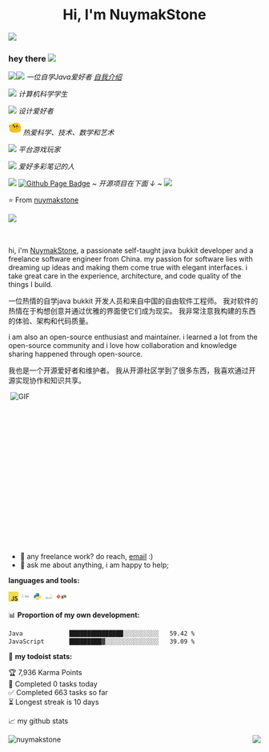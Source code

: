 <h1 align="center">Hi, I'm NuymakStone</h1><img src="https://user-images.githubusercontent.com/5679180/79618120-0daffb80-80be-11ea-819e-d2b0fa904d07.gif" width="27px">

### hey there <img src="https://media.giphy.com/media/hvRJCLFzcasrR4ia7z/giphy.gif" width="25px">

<img align="left" src="https://github.com/anathayna/anathayna/blob/master/assets/pusheencode.gif"/>

<p></a><img src="https://media.giphy.com/media/WUlplcMpOCEmTGBtBW/giphy.gif" width="30"><em> 一位自学Java爱好者 <a href="nuymakstone.github.io">自我介绍</em></p>
<p></a><img src="https://github.com/anathayna/anathayna/blob/master/assets/bmo.gif?raw=1" width="30vw"/> <em> 计算机科学学生</em></p>
<p></a><img src="https://github.com/anathayna/anathayna/blob/master/assets/enthusiast.gif?raw=1" width="35vw"/> <em>设计爱好者</em></p>
<p></a><img src="https://github.com/anathayna/anathayna/blob/master/assets/happy.gif?raw=1" width="25vw"/> <em> 热爱科学、技术、数学和艺术</em></p>
<p></a><img src="https://github.com/anathayna/anathayna/blob/master/assets/coin.gif?raw=1" width="20vw"/> <em> 平台游戏玩家</em></p>
<p></a><img src="https://github.com/anathayna/anathayna/blob/master/assets/nyancat.gif?raw=1" width="45vw"/> <em> 爱好多彩笔记的人</em></p>

<img src="https://media.giphy.com/media/VgCDAzcKvsR6OM0uWg/giphy.gif" width="50"> [![Github Page Badge](https://img.shields.io/badge/-Github_Page-000?style=flat-square&logo=Github&logoColor=white&link=https://nuymakstone.github.io)](https://nuymakstone.github.io)
<em> ~ 开源项目在下面 ↓ ~ </a><img src="https://github.com/anathayna/anathayna/blob/master/assets/salt.gif?raw=1" width="55vw"/></em>

⭐️ From [nuymakstone](https://github.com/nuymakstone)

![](https://visitor-badge.glitch.me/badge?page_id=nuymakstone.nuymakstone)

<br />

hi, i'm [NuymakStone](https://github.com/NuymakStone), a passionate self-taught java bukkit developer and a freelance software engineer from China. my passion for software lies with dreaming up ideas and making them come true with elegant interfaces. i take great care in the experience, architecture, and code quality of the things I build.

一位热情的自学java bukkit 开发人员和来自中国的自由软件工程师。 我对软件的热情在于构想创意并通过优雅的界面使它们成为现实。 我非常注意我构建的东西的体验、架构和代码质量。

i am also an open-source enthusiast and maintainer. i learned a lot from the open-source community and i love how collaboration and knowledge sharing happened through open-source.

我也是一个开源爱好者和维护者。 我从开源社区学到了很多东西，我喜欢通过开源实现协作和知识共享。


  <img align="right" alt="GIF" src="https://github.com/abhisheknaiidu/abhisheknaiidu/blob/master/code.gif?raw=true" width="500" height="320" />
  
- 💼 any freelance work? do reach, [email](mailto:bilibili.NuymakStone@outlook.com) :)
- 💬 ask me about anything, i am happy to help;

**languages and tools:**  

<code><img height="20" src="https://raw.githubusercontent.com/github/explore/80688e429a7d4ef2fca1e82350fe8e3517d3494d/topics/javascript/javascript.png"></code>
<code><img height="20" src="https://raw.githubusercontent.com/github/explore/80688e429a7d4ef2fca1e82350fe8e3517d3494d/topics/java/java.png"></code>
<code><img height="20" src="https://raw.githubusercontent.com/github/explore/80688e429a7d4ef2fca1e82350fe8e3517d3494d/topics/python/python.png"></code>
<code><img height="20" src="https://raw.githubusercontent.com/github/explore/80688e429a7d4ef2fca1e82350fe8e3517d3494d/topics/mysql/mysql.png"></code>
<code><img height="20" src="https://raw.githubusercontent.com/github/explore/80688e429a7d4ef2fca1e82350fe8e3517d3494d/topics/git/git.png"></code>

📊 **Proportion of my own development:**
<!--START_SECTION:waka-->
```text
Java             ███████████████░░░░░░░░░░   59.42 % 
JavaScript       █████████▓░░░░░░░░░░░░░░░   39.09 % 
```
<!--END_SECTION:waka-->

🚧 **my todoist stats:**
<!-- TODO-IST:START -->
🏆  7,936 Karma Points           
🌸  Completed 0 tasks today           
✅  Completed 663 tasks so far           
⏳  Longest streak is 10 days
<!-- TODO-IST:END -->


📈 my github stats

<p align="left"> <img src="https://github-readme-stats.vercel.app/api?username=nuymakstone&show_icons=true&theme=gotham" alt="nuymakstone" />
<img align="right" src="https://github-readme-stats.vercel.app/api/top-langs/?username=NuymakStone&show_icons=true&hide_border=true&theme=radical&count_private=true"/>

